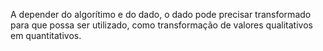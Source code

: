 A depender do algorítimo e do dado, o dado pode precisar transformado para que possa ser utilizado, como  transformação de valores qualitativos em quantitativos. 